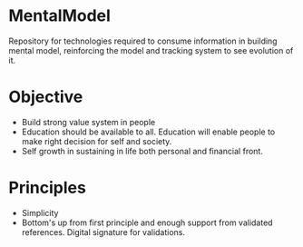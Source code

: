 # MentalModel
Repository for technologies required to consume information in building mental model, reinforcing the model and tracking system to see evolution of it.

# Objective
- Build strong value system in people
- Education should be available to all. Education will enable people to make right decision for self and society.
- Self growth in sustaining in life both personal and financial front.

# Principles
- Simplicity
- Bottom's up from first principle and enough support from validated references. Digital signature for validations.

